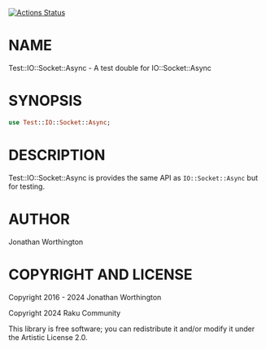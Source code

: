 [![Actions Status](https://github.com/lizmat/Test-IO-Socket-Async/actions/workflows/test.yml/badge.svg)](https://github.com/lizmat/Test-IO-Socket-Async/actions)

NAME
====

Test::IO::Socket::Async - A test double for IO::Socket::Async

SYNOPSIS
========

```raku
use Test::IO::Socket::Async;
```

DESCRIPTION
===========

Test::IO::Socket::Async is provides the same API as `IO::Socket::Async` but for testing.

AUTHOR
======

Jonathan Worthington

COPYRIGHT AND LICENSE
=====================

Copyright 2016 - 2024 Jonathan Worthington

Copyright 2024 Raku Community

This library is free software; you can redistribute it and/or modify it under the Artistic License 2.0.

